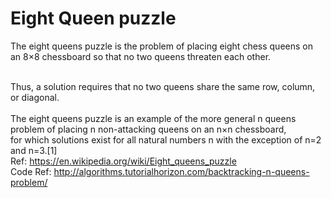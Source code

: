 <h1>Eight Queen puzzle</h1>

The eight queens puzzle is the problem of placing eight chess queens on an 8×8 chessboard so that no two queens threaten each other.

<br>Thus, a solution requires that no two queens share the same row, column, or diagonal.
 <br>
<br>The eight queens puzzle is an example of the more general n queens problem of placing n non-attacking queens on an n×n chessboard, <br>
for which solutions exist for all natural numbers n with the exception of n=2 and n=3.[1]
<br>Ref: https://en.wikipedia.org/wiki/Eight_queens_puzzle
<br>Code Ref: http://algorithms.tutorialhorizon.com/backtracking-n-queens-problem/